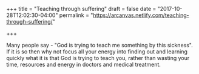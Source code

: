 +++
title = "Teaching through suffering"
draft = false
date = "2017-10-28T12:02:30-04:00"
permalink = "https://arcanvas.netlify.com/teaching-through-suffering/"

+++

Many people say - "God is trying to teach me something by this sickness".
If it is so then why not focus all your energy into finding out and learning quickly what it is that God is trying to teach you, rather than wasting your time, resources and energy in doctors and medical treatment.
